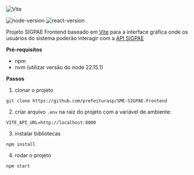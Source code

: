 ![Vite](https://img.shields.io/badge/vite-%23646CFF.svg?style=for-the-badge&logo=vite&logoColor=white)

![node-version](https://img.shields.io/badge/node-22.15.1-blue)
![react-version](https://img.shields.io/badge/react-18.3.1-blue)

Projeto SIGPAE Frontend baseado em <a  href="https://vite.dev/" target="_blank">Vite</a> para a interface gráfica onde os usuários do sistema poderão interagir com a <a  href="https://github.com/prefeiturasp/SME-SIGPAE-API" target="_blank">API SIGPAE</a>

**Pré-requisitos**

- npm
- nvm (utilizar versão do node 22.15.1)

**Passos**

1.  clonar o projeto

```
git clone https://github.com/prefeiturasp/SME-SIGPAE-Frontend
```

2.  criar arquivo `.env` na raiz do projeto com a variável de ambiente:

```
VITE_API_URL=http://localhost:8000
```

3.  instalar bibliotecas

```
npm install
```

4.  rodar o projeto

```
npm start
```
